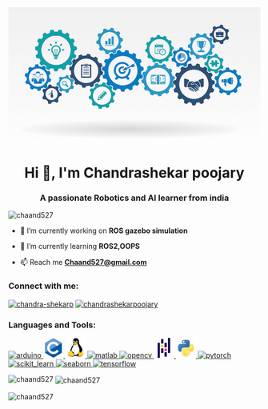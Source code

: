 ![LOGO](https://github.com/chaand527/chaand527/blob/main/technology-wallpaper-15.jpg)
<h1 align="center">Hi 👋, I'm Chandrashekar poojary</h1>
<h3 align="center">A passionate Robotics and AI learner from india</h3>

<p align="left"> <img src="https://komarev.com/ghpvc/?username=chaand527&label=Profile%20views&color=0e75b6&style=flat" alt="chaand527" /> </p>

- 🔭 I’m currently working on **ROS gazebo simulation**

- 🌱 I’m currently learning **ROS2,OOPS**

- 📫 Reach me **Chaand527@gmail.com**

<h3 align="left">Connect with me:</h3>
<p align="left">
<a href="https://linkedin.com/in/chandra-shekarp" target="blank"><img align="center" src="https://raw.githubusercontent.com/rahuldkjain/github-profile-readme-generator/master/src/images/icons/Social/linked-in-alt.svg" alt="chandra-shekarp" height="30" width="40" /></a>
<a href="https://kaggle.com/chandrashekarpoojary" target="blank"><img align="center" src="https://raw.githubusercontent.com/rahuldkjain/github-profile-readme-generator/master/src/images/icons/Social/kaggle.svg" alt="chandrashekarpoojary" height="30" width="40" /></a>
</p>

<h3 align="left">Languages and Tools:</h3>
<p align="left"> <a href="https://www.arduino.cc/" target="_blank" rel="noreferrer"> <img src="https://cdn.worldvectorlogo.com/logos/arduino-1.svg" alt="arduino" width="40" height="40"/> </a> <a href="https://www.cprogramming.com/" target="_blank" rel="noreferrer"> <img src="https://raw.githubusercontent.com/devicons/devicon/master/icons/c/c-original.svg" alt="c" width="40" height="40"/> </a> <a href="https://www.linux.org/" target="_blank" rel="noreferrer"> <img src="https://raw.githubusercontent.com/devicons/devicon/master/icons/linux/linux-original.svg" alt="linux" width="40" height="40"/> </a> <a href="https://www.mathworks.com/" target="_blank" rel="noreferrer"> <img src="https://upload.wikimedia.org/wikipedia/commons/2/21/Matlab_Logo.png" alt="matlab" width="40" height="40"/> </a> <a href="https://opencv.org/" target="_blank" rel="noreferrer"> <img src="https://www.vectorlogo.zone/logos/opencv/opencv-icon.svg" alt="opencv" width="40" height="40"/> </a> <a href="https://pandas.pydata.org/" target="_blank" rel="noreferrer"> <img src="https://raw.githubusercontent.com/devicons/devicon/2ae2a900d2f041da66e950e4d48052658d850630/icons/pandas/pandas-original.svg" alt="pandas" width="40" height="40"/> </a> <a href="https://www.python.org" target="_blank" rel="noreferrer"> <img src="https://raw.githubusercontent.com/devicons/devicon/master/icons/python/python-original.svg" alt="python" width="40" height="40"/> </a> <a href="https://pytorch.org/" target="_blank" rel="noreferrer"> <img src="https://www.vectorlogo.zone/logos/pytorch/pytorch-icon.svg" alt="pytorch" width="40" height="40"/> </a> <a href="https://scikit-learn.org/" target="_blank" rel="noreferrer"> <img src="https://upload.wikimedia.org/wikipedia/commons/0/05/Scikit_learn_logo_small.svg" alt="scikit_learn" width="40" height="40"/> </a> <a href="https://seaborn.pydata.org/" target="_blank" rel="noreferrer"> <img src="https://seaborn.pydata.org/_images/logo-mark-lightbg.svg" alt="seaborn" width="40" height="40"/> </a> <a href="https://www.tensorflow.org" target="_blank" rel="noreferrer"> <img src="https://www.vectorlogo.zone/logos/tensorflow/tensorflow-icon.svg" alt="tensorflow" width="40" height="40"/> </a> </p>

<p><img align="left" src="https://github-readme-stats.vercel.app/api/top-langs?username=chaand527&show_icons=true&locale=en&layout=compact" alt="chaand527" /></p>

<p>&nbsp;<img align="center" src="https://github-readme-stats.vercel.app/api?username=chaand527&show_icons=true&locale=en" alt="chaand527" /></p>

<p><img align="center" src="https://github-readme-streak-stats.herokuapp.com/?user=chaand527&" alt="chaand527" /></p>
